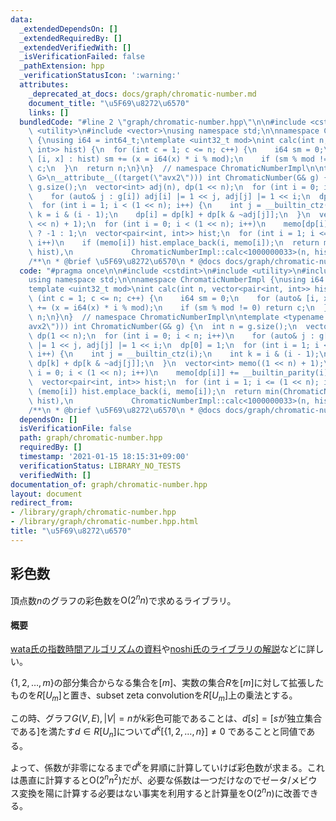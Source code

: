 ```yaml
---
data:
  _extendedDependsOn: []
  _extendedRequiredBy: []
  _extendedVerifiedWith: []
  _isVerificationFailed: false
  _pathExtension: hpp
  _verificationStatusIcon: ':warning:'
  attributes:
    _deprecated_at_docs: docs/graph/chromatic-number.md
    document_title: "\u5F69\u8272\u6570"
    links: []
  bundledCode: "#line 2 \"graph/chromatic-number.hpp\"\n\n#include <cstdint>\n#include\
    \ <utility>\n#include <vector>\nusing namespace std;\n\nnamespace ChromaticNumberImpl\
    \ {\nusing i64 = int64_t;\ntemplate <uint32_t mod>\nint calc(int n, vector<pair<int,\
    \ int>> hist) {\n  for (int c = 1; c <= n; c++) {\n    i64 sm = 0;\n    for (auto&\
    \ [i, x] : hist) sm += (x = i64(x) * i % mod);\n    if (sm % mod != 0) return\
    \ c;\n  }\n  return n;\n}\n}  // namespace ChromaticNumberImpl\n\ntemplate <typename\
    \ G>\n__attribute__((target(\"avx2\"))) int ChromaticNumber(G& g) {\n  int n =\
    \ g.size();\n  vector<int> adj(n), dp(1 << n);\n  for (int i = 0; i < n; i++)\n\
    \    for (auto& j : g[i]) adj[i] |= 1 << j, adj[j] |= 1 << i;\n  dp[0] = 1;\n\
    \  for (int i = 1; i < (1 << n); i++) {\n    int j = __builtin_ctz(i);\n    int\
    \ k = i & (i - 1);\n    dp[i] = dp[k] + dp[k & ~adj[j]];\n  }\n  vector<int> memo((1\
    \ << n) + 1);\n  for (int i = 0; i < (1 << n); i++)\n    memo[dp[i]] += __builtin_parity(i)\
    \ ? -1 : 1;\n  vector<pair<int, int>> hist;\n  for (int i = 1; i <= (1 << n);\
    \ i++)\n    if (memo[i]) hist.emplace_back(i, memo[i]);\n  return min(ChromaticNumberImpl::calc<1000000021>(n,\
    \ hist),\n             ChromaticNumberImpl::calc<1000000033>(n, hist));\n}\n\n\
    /**\n * @brief \u5F69\u8272\u6570\n * @docs docs/graph/chromatic-number.md\n */\n"
  code: "#pragma once\n\n#include <cstdint>\n#include <utility>\n#include <vector>\n\
    using namespace std;\n\nnamespace ChromaticNumberImpl {\nusing i64 = int64_t;\n\
    template <uint32_t mod>\nint calc(int n, vector<pair<int, int>> hist) {\n  for\
    \ (int c = 1; c <= n; c++) {\n    i64 sm = 0;\n    for (auto& [i, x] : hist) sm\
    \ += (x = i64(x) * i % mod);\n    if (sm % mod != 0) return c;\n  }\n  return\
    \ n;\n}\n}  // namespace ChromaticNumberImpl\n\ntemplate <typename G>\n__attribute__((target(\"\
    avx2\"))) int ChromaticNumber(G& g) {\n  int n = g.size();\n  vector<int> adj(n),\
    \ dp(1 << n);\n  for (int i = 0; i < n; i++)\n    for (auto& j : g[i]) adj[i]\
    \ |= 1 << j, adj[j] |= 1 << i;\n  dp[0] = 1;\n  for (int i = 1; i < (1 << n);\
    \ i++) {\n    int j = __builtin_ctz(i);\n    int k = i & (i - 1);\n    dp[i] =\
    \ dp[k] + dp[k & ~adj[j]];\n  }\n  vector<int> memo((1 << n) + 1);\n  for (int\
    \ i = 0; i < (1 << n); i++)\n    memo[dp[i]] += __builtin_parity(i) ? -1 : 1;\n\
    \  vector<pair<int, int>> hist;\n  for (int i = 1; i <= (1 << n); i++)\n    if\
    \ (memo[i]) hist.emplace_back(i, memo[i]);\n  return min(ChromaticNumberImpl::calc<1000000021>(n,\
    \ hist),\n             ChromaticNumberImpl::calc<1000000033>(n, hist));\n}\n\n\
    /**\n * @brief \u5F69\u8272\u6570\n * @docs docs/graph/chromatic-number.md\n */\n"
  dependsOn: []
  isVerificationFile: false
  path: graph/chromatic-number.hpp
  requiredBy: []
  timestamp: '2021-01-15 18:15:31+09:00'
  verificationStatus: LIBRARY_NO_TESTS
  verifiedWith: []
documentation_of: graph/chromatic-number.hpp
layout: document
redirect_from:
- /library/graph/chromatic-number.hpp
- /library/graph/chromatic-number.hpp.html
title: "\u5F69\u8272\u6570"
---
```

## 彩色数

頂点数$n$のグラフの彩色数を$\mathrm{O}(2^n n)$で求めるライブラリ。

#### 概要

[wata氏の指数時間アルゴリズムの資料](https://www.slideshare.net/wata_orz/ss-12131479)や[noshi氏のライブラリの解説](https://github.com/noshi91/n91lib_rs/blob/master/src/algorithm/chromatic_number.rs)などに詳しい。

$\lbrace1,2,\ldots,m\rbrace$の部分集合からなる集合を$[m]$、実数の集合$R$を$[m]$に対して拡張したものを$R[U_m]$と置き、subset zeta convolutionを$R[U_m]$上の乗法とする。

この時、グラフ$G(V,E),|V|=n$が$k$彩色可能であることは、$d[s]=[s$が独立集合である$]$を満たす$d \in R[U_n]$について$d^k[\lbrace1,2,\ldots,n\rbrace] \neq 0$
であることと同値である。

よって、係数が非零になるまで$d^k$を昇順に計算していけば彩色数が求まる。これは愚直に計算すると$\mathrm{O}(2^n n^2)$だが、必要な係数は一つだけなのでゼータ/メビウス変換を陽に計算する必要はない事実を利用すると計算量を$\mathrm{O}(2^n n)$に改善できる。

